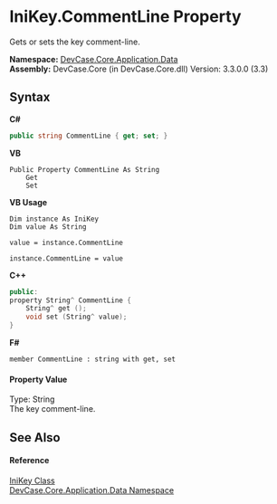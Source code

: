 # IniKey.CommentLine Property 
 

Gets or sets the key comment-line.

**Namespace:**&nbsp;<a href="N_DevCase_Core_Application_Data">DevCase.Core.Application.Data</a><br />**Assembly:**&nbsp;DevCase.Core (in DevCase.Core.dll) Version: 3.3.0.0 (3.3)

## Syntax

**C#**<br />
``` C#
public string CommentLine { get; set; }
```

**VB**<br />
``` VB
Public Property CommentLine As String
	Get
	Set
```

**VB Usage**<br />
``` VB Usage
Dim instance As IniKey
Dim value As String

value = instance.CommentLine

instance.CommentLine = value
```

**C++**<br />
``` C++
public:
property String^ CommentLine {
	String^ get ();
	void set (String^ value);
}
```

**F#**<br />
``` F#
member CommentLine : string with get, set

```


#### Property Value
Type: String<br />The key comment-line.

## See Also


#### Reference
<a href="T_DevCase_Core_Application_Data_IniKey">IniKey Class</a><br /><a href="N_DevCase_Core_Application_Data">DevCase.Core.Application.Data Namespace</a><br />